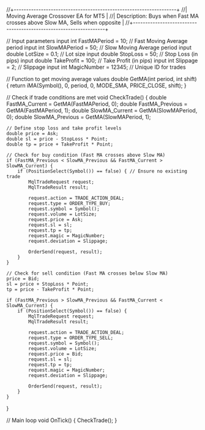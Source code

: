 //+------------------------------------------------------------------+
//| Moving Average Crossover EA for MT5                             |
//| Description: Buys when Fast MA crosses above Slow MA, Sells when opposite |
//+------------------------------------------------------------------+

// Input parameters
input int FastMAPeriod = 10;   // Fast Moving Average period
input int SlowMAPeriod = 50;   // Slow Moving Average period
input double LotSize = 0.1;    // Lot size
input double StopLoss = 50;    // Stop Loss (in pips)
input double TakeProfit = 100; // Take Profit (in pips)
input int Slippage = 2;        // Slippage
input int MagicNumber = 12345; // Unique ID for trades

// Function to get moving average values
double GetMA(int period, int shift) {
    return iMA(Symbol(), 0, period, 0, MODE_SMA, PRICE_CLOSE, shift);
}

// Check if trade conditions are met
void CheckTrade() {
    double FastMA_Current = GetMA(FastMAPeriod, 0);
    double FastMA_Previous = GetMA(FastMAPeriod, 1);
    double SlowMA_Current = GetMA(SlowMAPeriod, 0);
    double SlowMA_Previous = GetMA(SlowMAPeriod, 1);
    
    // Define stop loss and take profit levels
    double price = Ask;
    double sl = price - StopLoss * Point;
    double tp = price + TakeProfit * Point;
    
    // Check for buy condition (Fast MA crosses above Slow MA)
    if (FastMA_Previous < SlowMA_Previous && FastMA_Current > SlowMA_Current) {
        if (PositionSelect(Symbol()) == false) { // Ensure no existing trade
            MqlTradeRequest request;
            MqlTradeResult result;
            
            request.action = TRADE_ACTION_DEAL;
            request.type = ORDER_TYPE_BUY;
            request.symbol = Symbol();
            request.volume = LotSize;
            request.price = Ask;
            request.sl = sl;
            request.tp = tp;
            request.magic = MagicNumber;
            request.deviation = Slippage;
            
            OrderSend(request, result);
        }
    }
    
    // Check for sell condition (Fast MA crosses below Slow MA)
    price = Bid;
    sl = price + StopLoss * Point;
    tp = price - TakeProfit * Point;
    
    if (FastMA_Previous > SlowMA_Previous && FastMA_Current < SlowMA_Current) {
        if (PositionSelect(Symbol()) == false) {
            MqlTradeRequest request;
            MqlTradeResult result;
            
            request.action = TRADE_ACTION_DEAL;
            request.type = ORDER_TYPE_SELL;
            request.symbol = Symbol();
            request.volume = LotSize;
            request.price = Bid;
            request.sl = sl;
            request.tp = tp;
            request.magic = MagicNumber;
            request.deviation = Slippage;
            
            OrderSend(request, result);
        }
    }
}

// Main loop
void OnTick() {
    CheckTrade();
}
